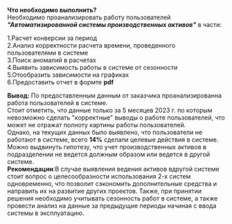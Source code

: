 **Что необходимо выполнить?**  
Необходимо проанализировать работу пользователей **_"Автоматизированной системы производственных активов"_** в части:  

1.Расчет конверсии за период  
2.Анализ корректности расчета времени, проведенного пользователями в системе   
3.Поиск аномалий в расчетах  
4.Выявить зависимость работы в системе от сезонности  
5.Отообразить зависимости на графиках   
6.Предоставить отчет в формте **pdf**  

**Вывод:** По предоставленным данным от заказчика проанализированна работа пользователей в системе.  
Стоит отметить, что данные только за 5 месяцев 2023 г. по которым невозможно сделать "корректные" выводы о работе пользователей, что может не отражат полноту картины работы пользователей.  
Однако, на текущих данных было выявлено, что пользователи не работают в системе, всего **14%** сделали целевые действия в системе. 
Можно выдвинуть гипотезу, что учет производственных активов в подразделении не ведется должным образом или ведется в другой системе.  
**Рекомендации**:В случае выявления ведения активов вдругой системе стоит вопрос о целесообразности использования 2-х систем одновременно, что позволит сэкономить дополнительные средства и направить их на развитие других проектов. Также, при принятии решения необходимо учитывать сезонность работ в системе, а также провести анализ на данные за предыдущие периоды начиная с ввода системы в эксплуатацию.
